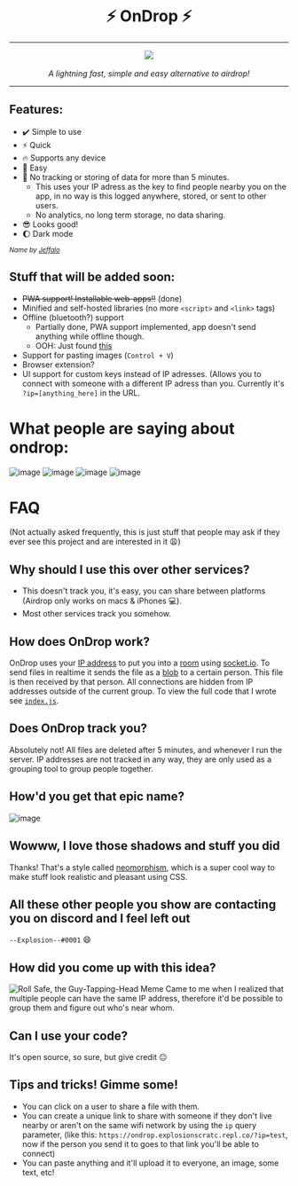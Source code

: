 <h1 align=center>⚡ OnDrop ⚡</h1>
<hr>
<div align=center><img src=https://user-images.githubusercontent.com/61319150/128249920-2ce97495-1f5d-41df-b439-82e96c3c2db1.gif></div><br>
<div align=center><i>A lightning fast, simple and easy alternative to airdrop!</i></div>
<hr>

## Features: 
- ✔️ Simple to use
- ⚡ Quick
- 🔥 Supports any device
- 🚀 Easy
- 🚫 No tracking or storing of data for more than 5 minutes.
  - This uses your IP adress as the key to find people nearby you on the app, in no way is this logged anywhere, stored, or sent to other users.
  - No analytics, no long term storage, no data sharing.
- 😎 Looks good!
- 🌔 Dark mode 

<small><i>Name by [Jeffalo](https://github.com/jeffalo)</i></small>

## Stuff that will be added soon:
- ~~PWA support! Installable web-apps!!~~ (done)
- Minified and self-hosted libraries (no more `<script>` and `<link>` tags)
- Offline (bluetooth?) support
	- Partially done, PWA support implemented, app doesn't send anything while offline though.
	- OOH: Just found [this](https://web.dev/bluetooth/)
- Support for pasting images (`Control + V`)
- Browser extension?
- UI support for custom keys instead of IP adresses. (Allows you to connect with someone with a different IP adress than you. Currently it's `?ip=[anything_here]` in the URL.

# What people are saying about ondrop:
![image](https://user-images.githubusercontent.com/61319150/128539453-6e503ebf-bd26-44c7-bdce-ee4710684717.png)
![image](https://user-images.githubusercontent.com/61319150/128539928-662bf0b5-e3e1-453d-b49b-77a2ddfbf13e.png)
![image](https://user-images.githubusercontent.com/61319150/128540231-9effe93b-b6b9-43f2-b642-3a7e9a3cc637.png)
![image](https://user-images.githubusercontent.com/61319150/128540309-69669f7d-4a4f-40ee-91e0-09826a959ba5.png)

# FAQ
(Not actually asked frequently, this is just stuff that people may ask if they ever see this project and are interested in it :weary:)

## Why should I use this over other services? 
- This doesn't track you, it's easy, you can share between platforms (Airdrop only works on macs & iPhones :computer:).
- Most other services track you somehow.

## How does OnDrop work?
OnDrop uses your [IP address](https://www.dummies.com/computers/pcs/what-is-an-ip-address/) to put you into a [room](https://socket.io/docs/v3/rooms/index.html) using [socket.io](https://socket.io). To send files in realtime it sends the file as a [blob](https://developer.mozilla.org/en-US/docs/Web/API/Blob) to a certain person. This file is then received by that person. All connections are hidden from IP addresses outside of the current group. To view the full code that I wrote see [`index.js`](https://github.com/Explosion-Scratch/ondrop/blob/master/index.js).

## Does OnDrop track you?
Absolutely not! All files are deleted after 5 minutes, and whenever I run the server. IP addresses are not tracked in any way, they are only used as a grouping tool to group people together.

## How'd you get that epic name?
![image](https://user-images.githubusercontent.com/61319150/128540633-293484a4-91ef-4e2b-bece-efa0f941f48c.png)


## Wowww, I love those shadows and stuff you did
Thanks! That's a style called [neomorphism](https://uxdesign.cc/neumorphism-in-user-interfaces-b47cef3bf3a6), which is a super cool way to make stuff look realistic and pleasant using CSS.

## All these other people you show are contacting you on discord and I feel left out
`--Explosion--#0001` :smile:

## How did you come up with this idea?
![Roll Safe, the Guy-Tapping-Head Meme](https://pyxis.nymag.com/v1/imgs/d6a/dc7/4a5001b7beea096457f480c8808572428b-09-roll-safe.2x.rsocial.w600.jpg)
Came to me when I realized that multiple people can have the same IP address, therefore it'd be possible to group them and figure out who's near whom.

## Can I use your code?
It's open source, so sure, but give credit :neutral_face:

## Tips and tricks! Gimme some!
- You can click on a user to share a file with them.
- You can create a unique link to share with someone if they don't live nearby or aren't on the same wifi network by using the `ip` query parameter, (like this: `https://ondrop.explosionscratc.repl.co/?ip=test`, now if the person you send it to goes to that link you'll be able to connect)
- You can paste anything and it'll upload it to everyone, an image, some text, etc!
<!--stackedit_data:
eyJoaXN0b3J5IjpbLTI5MTIwOTM5LC0xMTcxNjEzNDE3LC0xMD
IwODU2NTk1LC0xODE2NzA3Mjk0LC0yMTEzNTg4MjI3LDEyOTMy
MjQ3MDMsLTU1NDkxMTg4Ml19
-->